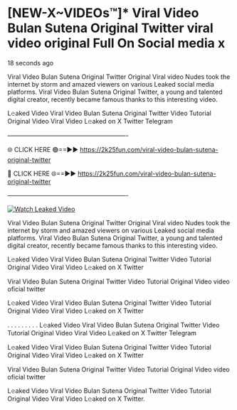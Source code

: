 # [NEW-X~VIDEOs™]* Viral Video Bulan Sutena Original Twitter viral video original Full On Social media x

18 seconds ago

Viral Video Bulan Sutena Original Twitter Original Viral video Nudes took the internet by storm and amazed viewers on various Leaked social media platforms. Viral Video Bulan Sutena Original Twitter, a young and talented digital creator, recently became famous thanks to this interesting video.

L𝚎aked Video Viral Video Bulan Sutena Original Twitter Video Tutorial Original Video Viral Video L𝚎aked on X Twitter Telegram

———————————————————-

🌐 CLICK HERE 🟢==►► https://2k25fun.com/viral-video-bulan-sutena-original-twitter

🔴 CLICK HERE 🌐==►► https://2k25fun.com/viral-video-bulan-sutena-original-twitter

———————————————————-

[![Watch Leaked Video](https://miro.medium.com/v2/resize:fit:828/format:webp/1*cilzJN44JGOrTw9NJCrNHA.gif "Watch Leaked Video")](https://2k25fun.com/viral-video-bulan-sutena-original-twitter)

Viral Video Bulan Sutena Original Twitter Original Viral video Nudes took the internet by storm and amazed viewers on various Leaked social media platforms. Viral Video Bulan Sutena Original Twitter, a young and talented digital creator, recently became famous thanks to this interesting video.

L𝚎aked Video Viral Video Bulan Sutena Original Twitter Video Tutorial Original Video Viral Video L𝚎aked on X Twitter

Viral Video Bulan Sutena Original Twitter Video Tutorial Original Video video oficial twitter

L𝚎aked Video Viral Video Bulan Sutena Original Twitter Video Tutorial Original Video Viral Video L𝚎aked on X Twitter

. . . . . . . . . L𝚎aked Video Viral Video Bulan Sutena Original Twitter Video Tutorial Original Video Viral Video L𝚎aked on X Twitter Telegram

L𝚎aked Video Viral Video Bulan Sutena Original Twitter Video Tutorial Original Video Viral Video L𝚎aked on X Twitter

Viral Video Bulan Sutena Original Twitter Video Tutorial Original Video video oficial twitter

L𝚎aked Video Viral Video Bulan Sutena Original Twitter Video Tutorial Original Video Viral Video L𝚎aked on X Twitter.